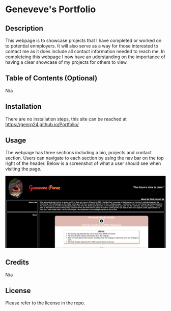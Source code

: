 # Geneveve's Portfolio

## Description

This webpage is to showcase projects that I have completed or worked on to potential enmployers. It will also serve as a way for those interested to contact me as it does include all contact information needed to reach me. In completeing this webpage I now have an uderstanding on the importance of having a clear showcase of my projects for others to view.

## Table of Contents (Optional)

N/a

## Installation

There are no installation steps, this site can be reached at https://genrp24.github.io/Portfolio/

## Usage

The webpage has three sections including a bio, projects and contact section. Users can navigate to each section by using the nav bar on the top right of the header. Below is a screenshot of what a user should see when visiting the page.

![Finished Portfolio](/assets/images/portfolio.png)

## Credits

N/a

## License

Please refer to the license in the repo.